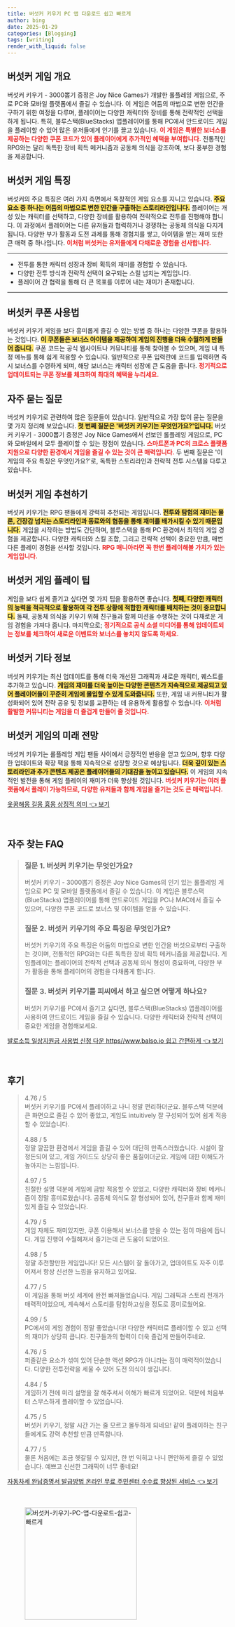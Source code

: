```yaml
---
title: 버섯커 키우기 PC 앱 다운로드 쉽고 빠르게
author: bing
date: 2025-01-29
categories: [Blogging]
tags: [writing]
render_with_liquid: false
---
```



<h2 id='버섯커_게임_개요'>버섯커 게임 개요</h2>

<p>버섯커 키우기 - 3000뽑기 증정은 Joy Nice Games가 개발한 롤플레잉 게임으로, 주로 PC와 모바일 플랫폼에서 즐길 수 있습니다. 이 게임은 어둠의 마법으로 변한 인간을 구하기 위한 여정을 다루며, 플레이어는 다양한 캐릭터와 장비를 통해 전략적인 선택을 하게 됩니다. 특히, 블루스택(BlueStacks) 앱플레이어를 통해 PC에서 안드로이드 게임을 플레이할 수 있어 많은 유저들에게 인기를 끌고 있습니다. <b><span style="color: #ee2323;">이 게임은 특별한 보너스를 제공하는 다양한 쿠폰 코드가 있어 플레이어에게 추가적인 혜택을 부여합니다.</span></b> 전통적인 RPG와는 달리 독특한 장비 획득 메커니즘과 공동체 의식을 강조하여, 보다 풍부한 경험을 제공합니다.</p>

<h2 id='버섯커_게임_특징'>버섯커 게임 특징</h2>

<p>버섯커의 주요 특징은 여러 가지 측면에서 독창적인 게임 요소를 지니고 있습니다. <b><span style="background-color: #ffe066;">주요 요소 중 하나는 어둠의 마법으로 변한 인간을 구출하는 스토리라인입니다.</span></b> 플레이어는 개성 있는 캐릭터를 선택하고, 다양한 장비를 활용하여 전략적으로 전투를 진행해야 합니다. 이 과정에서 플레이어는 다른 유저들과 협력하거나 경쟁하는 공동체 의식을 다지게 됩니다. 다양한 부가 활동과 도전 과제를 통해 경험치를 쌓고, 아이템을 얻는 재미 또한 큰 매력 중 하나입니다. <b><span style="color: #ee2323;">이처럼 버섯커는 유저들에게 다채로운 경험을 선사합니다.</span></b></p>

<hr />

<ul>
    <li>전투를 통한 캐릭터 성장과 장비 획득의 재미를 경험할 수 있습니다.</li>
    <li>다양한 전투 방식과 전략적 선택이 요구되는 스릴 넘치는 게임입니다.</li>
    <li>플레이어 간 협력을 통해 더 큰 목표를 이루어 내는 재미가 존재합니다.</li>
</ul>

<hr />

<h2 id='버섯커_쿠폰_사용법'>버섯커 쿠폰 사용법</h2>

<p>버섯커 키우기 게임을 보다 흥미롭게 즐길 수 있는 방법 중 하나는 다양한 쿠폰을 활용하는 것입니다. <b><span style="background-color: #ffe066;">이 쿠폰들은 보너스 아이템을 제공하여 게임의 진행을 더욱 수월하게 만들어 줍니다.</span></b> 쿠폰 코드는 공식 웹사이트나 커뮤니티를 통해 찾아볼 수 있으며, 게임 내 특정 메뉴를 통해 쉽게 적용할 수 있습니다. 일반적으로 쿠폰 입력란에 코드를 입력하면 즉시 보너스를 수령하게 되며, 해당 보너스는 캐릭터 성장에 큰 도움을 줍니다. <b><span style="color: #ee2323;">정기적으로 업데이트되는 쿠폰 정보를 체크하여 최대의 혜택을 누리세요.</span></b></p>

<h2 id='자주_묻는_질문'>자주 묻는 질문</h2>

<p>버섯커 키우기로 관련하여 많은 질문들이 있습니다. 일반적으로 가장 많이 묻는 질문을 몇 가지 정리해 보았습니다. <b><span style="background-color: #ffe066;">첫 번째 질문은 '버섯커 키우기는 무엇인가요?'입니다.</span></b> 버섯커 키우기 - 3000뽑기 증정은 Joy Nice Games에서 선보인 롤플레잉 게임으로, PC와 모바일에서 모두 플레이할 수 있는 장점이 있습니다. <b><span style="color: #ee2323;">스마트폰과 PC의 크로스 플랫폼 지원으로 다양한 환경에서 게임을 즐길 수 있는 것이 큰 매력입니다.</span></b> 두 번째 질문은 '이 게임의 주요 특징은 무엇인가요?'로, 독특한 스토리라인과 전략적 전투 시스템을 다루고 있습니다.</p>

<h2 id='버섯커_게임_추천_하기'>버섯커 게임 추천하기</h2>

<p>버섯커 키우기는 RPG 팬들에게 강력히 추천되는 게임입니다. <b><span style="background-color: #ffe066;">전투와 탐험의 재미는 물론, 긴장감 넘치는 스토리라인과 동료와의 협동을 통해 재미를 배가시킬 수 있기 때문입니다.</span></b> 게임을 시작하는 방법도 간단하며, 블루스택을 통해 PC 환경에서 최적의 게임 경험을 제공합니다. 다양한 캐릭터와 스킬 조합, 그리고 전략적 선택이 중요한 만큼, 매번 다른 플레이 경험을 선사할 것입니다. <b><span style="color: #ee2323;">RPG 매니아라면 꼭 한번 플레이해볼 가치가 있는 게임입니다.</span></b></p>

<h2 id='버섯커_게임_플레이_팁'>버섯커 게임 플레이 팁</h2>

<p>게임을 보다 쉽게 즐기고 싶다면 몇 가지 팁을 활용하면 좋습니다. <b><span style="background-color: #ffe066;">첫째, 다양한 캐릭터의 능력을 적극적으로 활용하여 각 전투 상황에 적합한 캐릭터를 배치하는 것이 중요합니다.</span></b> 둘째, 공동체 의식을 키우기 위해 친구들과 함께 미션을 수행하는 것이 다채로운 게임 경험을 가져다 줍니다. 마지막으로; <b><span style="color: #ee2323;">정기적으로 공식 소셜 미디어를 통해 업데이트되는 정보를 체크하여 새로운 이벤트와 보너스를 놓치지 않도록 하세요.</span></b></p>

<h2 id='버섯커_기타_정보'>버섯커 기타 정보</h2>

<p>버섯커 키우기는 최신 업데이트를 통해 더욱 개선된 그래픽과 새로운 캐릭터, 퀘스트를 추가하고 있습니다. <b><span style="background-color: #ffe066;">게임의 재미를 더욱 높이는 다양한 콘텐츠가 지속적으로 제공되고 있어 플레이어들이 꾸준히 게임에 몰입할 수 있게 도와줍니다.</span></b> 또한, 게임 내 커뮤니티가 활성화되어 있어 전략 공유 및 정보를 교환하는 데 유용하게 활용할 수 있습니다. <b><span style="color: #ee2323;">이처럼 활발한 커뮤니티는 게임을 더 즐겁게 만들어 줄 것입니다.</span></b></p>

<h2 id='버섯커_미래_전망'>버섯커 게임의 미래 전망</h2>

<p>버섯커 키우기는 롤플레잉 게임 팬들 사이에서 긍정적인 반응을 얻고 있으며, 향후 다양한 업데이트와 확장 팩을 통해 지속적으로 성장할 것으로 예상됩니다. <b><span style="background-color: #ffe066;">더욱 깊이 있는 스토리라인과 추가 콘텐츠 제공은 플레이어들의 기대감을 높이고 있습니다.</span></b> 이 게임의 지속적인 발전을 통해 게임 플레이의 재미가 더욱 향상될 것입니다. <b><span style="color: #ee2323;">버섯커 키우기는 여러 플랫폼에서 플레이 가능하므로, 다양한 유저들과 함께 게임을 즐기는 것도 큰 매력입니다.</span></b></p>


<p><a class="click-button" title="옷꿈해몽 길몽 흉몽 상징적 의미" href="https://aptwhite.github.io/posts/%EC%98%B7%EA%BF%88%ED%95%B4%EB%AA%BD-%EA%B8%B8%EB%AA%BD-%ED%9D%89%EB%AA%BD-%EC%83%81%EC%A7%95%EC%A0%81-%EC%9D%98%EB%AF%B8/" rel="dofollow">옷꿈해몽 길몽 흉몽 상징적 의미 👈 보기</a></p><br>
<h2 id='자주_찾는_FAQ'>자주 찾는 FAQ</h2>
<div itemscope="" itemtype="https://schema.org/FAQPage"> 
<blockquote> 
<div itemscope="" itemprop="mainEntity" itemtype="https://schema.org/Question"> 
<h3 itemprop="name">질문 1. 버섯커 키우기는 무엇인가요?</h3> 
<div itemscope="" itemprop="acceptedAnswer" itemtype="https://schema.org/Answer"> 
<span itemprop="text"> 
<p>버섯커 키우기 - 3000뽑기 증정은 Joy Nice Games의 인기 있는 롤플레잉 게임으로 PC 및 모바일 플랫폼에서 즐길 수 있습니다. 이 게임은 블루스택(BlueStacks) 앱플레이어를 통해 안드로이드 게임을 PC나 MAC에서 즐길 수 있으며, 다양한 쿠폰 코드로 보너스 및 아이템을 얻을 수 있습니다.</p> 
</span> 
</div> 
</div> 

<div itemscope="" itemprop="mainEntity" itemtype="https://schema.org/Question"> 
<h3 itemprop="name">질문 2. 버섯커 키우기의 주요 특징은 무엇인가요?</h3> 
<div itemscope="" itemprop="acceptedAnswer" itemtype="https://schema.org/Answer"> 
<span itemprop="text"> 
<p>버섯커 키우기의 주요 특징은 어둠의 마법으로 변한 인간을 버섯으로부터 구출하는 것이며, 전통적인 RPG와는 다른 독특한 장비 획득 메커니즘을 제공합니다. 게임플레이는 플레이어의 전략적 선택과 공동체 의식 형성이 중요하며, 다양한 부가 활동을 통해 플레이어의 경험을 다채롭게 합니다.</p> 
</span> 
</div> 
</div> 

<div itemscope="" itemprop="mainEntity" itemtype="https://schema.org/Question"> 
<h3 itemprop="name">질문 3. 버섯커 키우기를 피씨에서 하고 싶으면 어떻게 하나요?</h3> 
<div itemscope="" itemprop="acceptedAnswer" itemtype="https://schema.org/Answer"> 
<span itemprop="text"> 
<p>버섯커 키우기를 PC에서 즐기고 싶다면, 블루스택(BlueStacks) 앱플레이어를 사용하여 안드로이드 게임을 즐길 수 있습니다. 다양한 캐릭터와 전략적 선택이 중요한 게임을 경험해보세요.</p> 
</span> 
</div> 
</div> 
</blockquote> 
</div>
<p><a class="click-button" title="발로소득 일상지원금 사용법 신청 다운 https//www.balso.io 쉽고 간편하게" href="https://aptwhite.github.io/posts/%EB%B0%9C%EB%A1%9C%EC%86%8C%EB%93%9D-%EC%9D%BC%EC%83%81%EC%A7%80%EC%9B%90%EA%B8%88-%EC%82%AC%EC%9A%A9%EB%B2%95-%EC%8B%A0%EC%B2%AD-%EB%8B%A4%EC%9A%B4-httpswww.balso.io-%EC%89%BD%EA%B3%A0-%EA%B0%84%ED%8E%B8%ED%95%98%EA%B2%8C/" rel="dofollow">발로소득 일상지원금 사용법 신청 다운 https//www.balso.io 쉽고 간편하게 👈 보기</a></p><br>
<h2 id='후기'>후기</h2>
<div itemscope itemtype="https://schema.org/Product">
  <blockquote>
  <div itemprop="review" itemscope itemtype="https://schema.org/Review">
      <div itemprop="reviewRating" itemscope itemtype="https://schema.org/Rating"> <span itemprop="ratingValue">4.76</span> / <span itemprop="bestRating">5</span> </div>
      <span itemprop="reviewBody">버섯커 키우기를 PC에서 플레이하고 나니 정말 편리하더군요. 블루스택 덕분에 큰 화면으로 즐길 수 있어 좋았고, 게임도 intuitively 잘 구성되어 있어 쉽게 적응할 수 있었습니다. </span>
  </div>
  <br>
  <div itemprop="review" itemscope itemtype="https://schema.org/Review">
      <div itemprop="reviewRating" itemscope itemtype="https://schema.org/Rating"> <span itemprop="ratingValue">4.88</span> / <span itemprop="bestRating">5</span> </div>
      <span itemprop="reviewBody">정말 깔끔한 환경에서 게임을 즐길 수 있어 대단히 만족스러웠습니다. 시설이 잘 정돈되어 있고, 게임 가이드도 상당히 좋은 품질이더군요. 게임에 대한 이해도가 높아지는 느낌입니다.</span>
  </div>
  <br>
  <div itemprop="review" itemscope itemtype="https://schema.org/Review">
      <div itemprop="reviewRating" itemscope itemtype="https://schema.org/Rating"> <span itemprop="ratingValue">4.97</span> / <span itemprop="bestRating">5</span> </div>
      <span itemprop="reviewBody">친절한 설명 덕분에 게임에 금방 적응할 수 있었고, 다양한 캐릭터와 장비 메커니즘이 정말 흥미로웠습니다. 공동체 의식도 잘 형성되어 있어, 친구들과 함께 재미있게 즐길 수 있었습니다.</span>
  </div>
  <br>
  <div itemprop="review" itemscope itemtype="https://schema.org/Review">
      <div itemprop="reviewRating" itemscope itemtype="https://schema.org/Rating"> <span itemprop="ratingValue">4.79</span> / <span itemprop="bestRating">5</span> </div>
      <span itemprop="reviewBody">게임 자체도 재미있지만, 쿠폰 이용해서 보너스를 받을 수 있는 점이 마음에 듭니다. 게임 진행이 수월해져서 즐기는데 큰 도움이 되었어요. </span>
  </div>
  <br>
  <div itemprop="review" itemscope itemtype="https://schema.org/Review">
      <div itemprop="reviewRating" itemscope itemtype="https://schema.org/Rating"> <span itemprop="ratingValue">4.98</span> / <span itemprop="bestRating">5</span> </div>
      <span itemprop="reviewBody">정말 추천할만한 게임입니다! 모든 시스템이 잘 돌아가고, 업데이트도 자주 이루어져서 항상 신선한 느낌을 유지하고 있어요.</span>
  </div>
  <br>
  <div itemprop="review" itemscope itemtype="https://schema.org/Review">
      <div itemprop="reviewRating" itemscope itemtype="https://schema.org/Rating"> <span itemprop="ratingValue">4.77</span> / <span itemprop="bestRating">5</span> </div>
      <span itemprop="reviewBody">이 게임을 통해 버섯 세계에 완전 빠져들었습니다. 게임 그래픽과 스토리 전개가 매력적이었으며, 계속해서 스토리를 탐험하고싶을 정도로 흥미로웠어요.</span>
  </div>
  <br>
  <div itemprop="review" itemscope itemtype="https://schema.org/Review">
      <div itemprop="reviewRating" itemscope itemtype="https://schema.org/Rating"> <span itemprop="ratingValue">4.99</span> / <span itemprop="bestRating">5</span> </div>
      <span itemprop="reviewBody">PC에서의 게임 경험이 정말 좋았습니다! 다양한 캐릭터로 플레이할 수 있고 선택의 재미가 상당히 큽니다. 친구들과의 협력이 더욱 즐겁게 만들어주네요.</span>
  </div>
  <br>
  <div itemprop="review" itemscope itemtype="https://schema.org/Review">
      <div itemprop="reviewRating" itemscope itemtype="https://schema.org/Rating"> <span itemprop="ratingValue">4.76</span> / <span itemprop="bestRating">5</span> </div>
      <span itemprop="reviewBody">퍼즐같은 요소가 섞여 있어 단순한 액션 RPG가 아니라는 점이 매력적이었습니다. 다양한 전투전략을 세울 수 있어 도전 의식이 생깁니다.</span>
  </div>
  <br>
  <div itemprop="review" itemscope itemtype="https://schema.org/Review">
      <div itemprop="reviewRating" itemscope itemtype="https://schema.org/Rating"> <span itemprop="ratingValue">4.84</span> / <span itemprop="bestRating">5</span> </div>
      <span itemprop="reviewBody">게임하기 전에 미리 설명을 잘 해주셔서 이해가 빠르게 되었어요. 덕분에 처음부터 스무스하게 플레이할 수 있었습니다. </span>
  </div>
  <br>
  <div itemprop="review" itemscope itemtype="https://schema.org/Review">
      <div itemprop="reviewRating" itemscope itemtype="https://schema.org/Rating"> <span itemprop="ratingValue">4.75</span> / <span itemprop="bestRating">5</span> </div>
      <span itemprop="reviewBody">버섯커 키우기, 정말 시간 가는 줄 모르고 몰두하게 되네요! 같이 플레이하는 친구들에게도 강력 추천할 만큼 만족합니다.</span>
  </div>
  <br>
  <div itemprop="review" itemscope itemtype="https://schema.org/Review">
      <div itemprop="reviewRating" itemscope itemtype="https://schema.org/Rating"> <span itemprop="ratingValue">4.77</span> / <span itemprop="bestRating">5</span> </div>
      <span itemprop="reviewBody">물론 처음에는 조금 헷갈릴 수 있지만, 한 번 익히고 나니 편안하게 즐길 수 있었습니다. 예쁘고 신선한 그래픽이 너무 좋네요!</span>
  </div>
  </blockquote>
</div>
<p><a class="click-button" title="자동차세 완납증명서 발급방법 온라인 무료 주민센터 수수료 향상된 서비스" href="https://aptwhite.github.io/posts/%EC%9E%90%EB%8F%99%EC%B0%A8%EC%84%B8-%EC%99%84%EB%82%A9%EC%A6%9D%EB%AA%85%EC%84%9C-%EB%B0%9C%EA%B8%89%EB%B0%A9%EB%B2%95-%EC%98%A8%EB%9D%BC%EC%9D%B8-%EB%AC%B4%EB%A3%8C-%EC%A3%BC%EB%AF%BC%EC%84%BC%ED%84%B0-%EC%88%98%EC%88%98%EB%A3%8C-%ED%96%A5%EC%83%81%EB%90%9C-%EC%84%9C%EB%B9%84%EC%8A%A4/" rel="dofollow">자동차세 완납증명서 발급방법 온라인 무료 주민센터 수수료 향상된 서비스 👈 보기</a></p><br>
<figure class="image"><img src="https://aptwhite.github.io/assets/img/thumbnail/버섯커-키우기-PC-앱-다운로드-쉽고-빠르게.webp" alt="버섯커-키우기-PC-앱-다운로드-쉽고-빠르게" width="256" height="256"></figure>